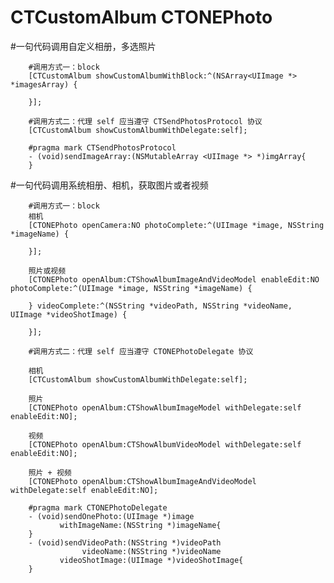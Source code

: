 # CTCustomAlbum CTONEPhoto


#一句代码调用自定义相册，多选照片

        #调用方式一：block
        [CTCustomAlbum showCustomAlbumWithBlock:^(NSArray<UIImage *> *imagesArray) {

        }];

        #调用方式二：代理 self 应当遵守 CTSendPhotosProtocol 协议
        [CTCustomAlbum showCustomAlbumWithDelegate:self];
     
        #pragma mark CTSendPhotosProtocol
        - (void)sendImageArray:(NSMutableArray <UIImage *> *)imgArray{
        }

#一句代码调用系统相册、相机，获取图片或者视频

        #调用方式一：block
        相机
        [CTONEPhoto openCamera:NO photoComplete:^(UIImage *image, NSString *imageName) {

        }];

        照片或视频
        [CTONEPhoto openAlbum:CTShowAlbumImageAndVideoModel enableEdit:NO photoComplete:^(UIImage *image, NSString *imageName) {
        
        } videoComplete:^(NSString *videoPath, NSString *videoName, UIImage *videoShotImage) {
        
        }];
        
        #调用方式二：代理 self 应当遵守 CTONEPhotoDelegate 协议
        
        相机
        [CTCustomAlbum showCustomAlbumWithDelegate:self];
        
        照片
        [CTONEPhoto openAlbum:CTShowAlbumImageModel withDelegate:self enableEdit:NO];
  
        视频
        [CTONEPhoto openAlbum:CTShowAlbumVideoModel withDelegate:self enableEdit:NO];
        
        照片 + 视频
        [CTONEPhoto openAlbum:CTShowAlbumImageAndVideoModel withDelegate:self enableEdit:NO];
        
        #pragma mark CTONEPhotoDelegate
        - (void)sendOnePhoto:(UIImage *)image
               withImageName:(NSString *)imageName{
        }
        - (void)sendVideoPath:(NSString *)videoPath
                    videoName:(NSString *)videoName
               videoShotImage:(UIImage *)videoShotImage{
        }


